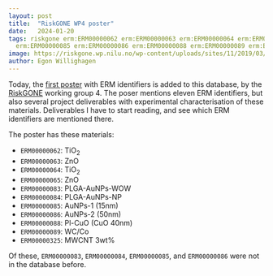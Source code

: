 ```yaml
---
layout: post
title:  "RiskGONE WP4 poster"
date:   2024-01-20
tags: riskgone erm:ERM00000062 erm:ERM00000063 erm:ERM00000064 erm:ERM00000065 erm:ERM00000083 erm:ERM00000084
  erm:ERM00000085 erm:ERM00000086 erm:ERM00000088 erm:ERM00000089 erm:ERM00000325
image: https://riskgone.wp.nilu.no/wp-content/uploads/sites/11/2019/03/cropped-RISKGONE_Logo_96.png
author: Egon Willighagen
---
```


Today, the [first poster](https://riskgone.eu/wp-content/uploads/sites/11/2023/08/POSTER_RiskGONE_WP4_finalCM_POSTER1.pdf)
with ERM identifiers is added to this database, by the [RiskGONE](https://riskgone.eu/)
working group 4. The poser mentions eleven ERM identifiers, but also
several project deliverables with experimental characterisation of these materials. Deliverables I have to start reading,
and see which ERM identifiers are mentioned there.

The poster has these materials:

* `ERM00000062`: TiO<sub>2</sub>
* `ERM00000063`: ZnO
* `ERM00000064`: TiO<sub>2</sub>
* `ERM00000065`: ZnO
* `ERM00000083`: PLGA-AuNPs-WOW
* `ERM00000084`: PLGA-AuNPs-NP
* `ERM00000085`: AuNPs-1 (15nm)
* `ERM00000086`: AuNPs-2 (50nm)
* `ERM00000088`: Pl-CuO (CuO 40nm)
* `ERM00000089`: WC/Co
* `ERM00000325`: MWCNT 3wt%

Of these, `ERM00000083`, `ERM00000084`, `ERM00000085`, and `ERM00000086` were not in the database before.
